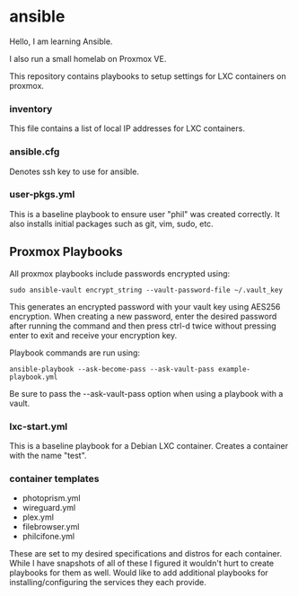 # ansible

Hello, I am learning Ansible.

I also run a small homelab on Proxmox VE.

This repository contains playbooks to setup settings for LXC containers on proxmox.

### inventory 

This file contains a list of local IP addresses for LXC containers.

### ansible.cfg

Denotes ssh key to use for ansible.

### user-pkgs.yml

This is a baseline playbook to ensure user "phil" was created correctly. It also installs initial packages such as git, vim, sudo, etc.

## Proxmox Playbooks

All proxmox playbooks include passwords encrypted using:

```shell
sudo ansible-vault encrypt_string --vault-password-file ~/.vault_key
```

This generates an encrypted password with your vault key using AES256 encryption. When creating a new password, enter the desired password after running the command and then press ctrl-d twice without pressing enter to exit and receive your encryption key.

Playbook commands are run using:

```shell
ansible-playbook --ask-become-pass --ask-vault-pass example-playbook.yml
``` 

Be sure to pass the --ask-vault-pass option when using a playbook with a vault.

### lxc-start.yml

This is a baseline playbook for a Debian LXC container. Creates a container with the name "test".

### container templates

- photoprism.yml
- wireguard.yml
- plex.yml
- filebrowser.yml
- philcifone.yml

These are set to my desired specifications and distros for each container. While I have snapshots of all of these I figured it wouldn't hurt to create playbooks for them as well. Would like to add additional playbooks for installing/configuring the services they each provide.
